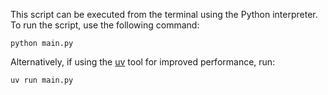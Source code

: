 This script can be executed from the terminal using the Python interpreter.
To run the script, use the following command:

    python main.py

Alternatively, if using the [uv](https://docs.astral.sh/uv/getting-started/installation/) tool for improved performance, run:

    uv run main.py
